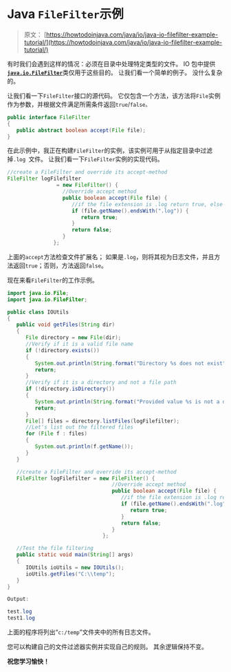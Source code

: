 # Java `FileFilter`示例

> 原文： [https://howtodoinjava.com/java/io/java-io-filefilter-example-tutorial/](https://howtodoinjava.com/java/io/java-io-filefilter-example-tutorial/)

有时我们会遇到这样的情况：必须在目录中处理特定类型的文件。 IO 包中提供[**`java.io.FileFilter`**](https://docs.oracle.com/javase/6/docs/api/java/io/FileFilter.html "FileFilter")类仅用于这些目的。 让我们看一个简单的例子。 没什么复杂的。

让我们看一下`FileFilter`接口的源代码。 它仅包含一个方法，该方法将`File`实例作为参数，并根据文件满足所需条件返回`true`/`false。`

```java
public interface FileFilter
{
   public abstract boolean accept(File file);
}

```

在此示例中，我正在构建`FileFilter`的实例，该实例可用于从指定目录中过滤掉`.log `文件。 让我们看一下`FileFilter`实例的实现代码。

```java
//create a FileFilter and override its accept-method
FileFilter logFilefilter 
				= new FileFilter() {
				  //Override accept method
				  public boolean accept(File file) {
					 //if the file extension is .log return true, else false
					 if (file.getName().endsWith(".log")) {
						return true;
					 }
					 return false;
				  }
			   };

```

上面的`accept`方法检查文件扩展名； 如果是`.log`，则将其视为日志文件，并且方法返回`true`；否则，方法返回`false`。

现在来看`FileFilter`的工作示例。

```java
import java.io.File;
import java.io.FileFilter;

public class IOUtils
{
   public void getFiles(String dir)
   {
      File directory = new File(dir);
      //Verify if it is a valid file name
      if (!directory.exists())
      {
         System.out.println(String.format("Directory %s does not exist", dir));
         return;
      }
      //Verify if it is a directory and not a file path
      if (!directory.isDirectory())
      {
         System.out.println(String.format("Provided value %s is not a directory", dir));
         return;
      }
      File[] files = directory.listFiles(logFilefilter);
      //Let's list out the filtered files
      for (File f : files)
      {
         System.out.println(f.getName());
      }
   }

   //create a FileFilter and override its accept-method
   FileFilter logFilefilter = new FileFilter() {
                                  //Override accept method
                                  public boolean accept(File file) {
                                     //if the file extension is .log return true, else false
                                     if (file.getName().endsWith(".log")) {
                                        return true;
                                     }
                                     return false;
                                  }
                               };

   //Test the file filtering                         
   public static void main(String[] args)
   {
      IOUtils ioUtils = new IOUtils();
      ioUtils.getFiles("C:\\temp");
   }
}

Output:

test.log
test1.log

```

上面的程序将列出“`c:/temp`”文件夹中的所有日志文件。

您可以构建自己的文件过滤器实例并实现自己的规则。 其余逻辑保持不变。

**祝您学习愉快！**